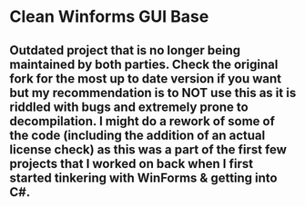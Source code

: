 # Clean Winforms GUI Base

## Outdated project that is no longer being maintained by both parties. Check the original fork for the most up to date version if you want but my recommendation is to NOT use this as it is riddled with bugs and extremely prone to decompilation. I might do a rework of some of the code (including the addition of an actual license check) as this was a part of the first few projects that I worked on back when I first started tinkering with WinForms & getting into C#.
